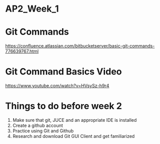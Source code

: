# AP2_Week_1

# Git Commands
https://confluence.atlassian.com/bitbucketserver/basic-git-commands-776639767.html

# Git Command Basics Video
https://www.youtube.com/watch?v=HVsySz-h9r4

# Things to do before week 2
1) Make sure that git, JUCE and an appropriate IDE is installed
2) Create a github account
3) Practice using Git and Github
4) Research and download Git GUI Client and get familiarized 
